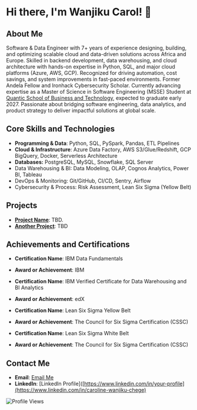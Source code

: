 # Hi there, I'm Wanjiku Carol! 👋

## About Me
Software & Data Engineer with 7+ years of experience designing, building, and optimizing scalable cloud and data-driven solutions across Africa and Europe.
Skilled in backend development, data warehousing, and cloud architecture with hands-on expertise in Python, SQL, and major cloud platforms (Azure, AWS, GCP).
Recognized for driving automation, cost savings, and system improvements in fast-paced environments. Former Andela Fellow and Ironhack Cybersecurity Scholar.
Currently advancing expertise as a Master of Science in Software Engineering (MSSE) Student at [Quantic School of Business and Technology](https://quantic.edu/), expected to graduate early 2027.
Passionate about bridging software engineering, data analytics, and product strategy to deliver impactful solutions at global scale.

## Core Skills and Technologies
- **Programming & Data**: Python, SQL, PySpark, Pandas, ETL Pipelines
- **Cloud & Infrastructure**: Azure Data Factory, AWS S3/Glue/Redshift, GCP BigQuery, Docker, Serverless Architecture
- **Databases:** PostgreSQL, MySQL, Snowflake, SQL Server
- Data Warehousing & BI: Data Modeling, OLAP, Cognos Analytics, Power BI, Tableau
- DevOps & Monitoring: Git/GitHub, CI/CD, Sentry, Airflow
- Cybersecurity & Process: Risk Assessment, Lean Six Sigma (Yellow Belt)

## Projects
- **[Project Name](https://github.com/wanjiku-carol/project-name)**: TBD.
- **[Another Project](https://github.com/wanjiku-carol/another-project)**: TBD

## Achievements and Certifications

- **Certification Name**: IBM Data Fundamentals
- **Award or Achievement**: IBM

- **Certification Name**: IBM Verified Certificate for Data Warehousing and BI Analytics
- **Award or Achievement**: edX

- **Certification Name**: Lean Six Sigma Yellow Belt
- **Award or Achievement**: The Council for Six Sigma Certification (CSSC)

- **Certification Name**: Lean Six Sigma White Belt
- **Award or Achievement**: The Council for Six Sigma Certification (CSSC)

## Contact Me
- **Email**: [Email Me](mailto:carolchege4300@gmail.com)
- **LinkedIn**: [LinkedIn Profile]([https://www.linkedin.com/in/your-profile](https://www.linkedin.com/in/caroline-wanjiku-chege)

![Profile Views](https://komarev.com/ghpvc/?username=wanjiku-carol&color=blue)
